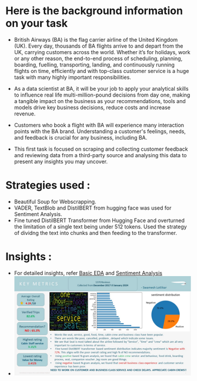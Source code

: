# Here is the background information on your task

* British Airways (BA) is the flag carrier airline of the United Kingdom (UK). Every day, thousands of BA flights arrive to and depart from the UK, carrying customers across the world. Whether it’s for holidays, work or any other reason, the end-to-end process of scheduling, planning, boarding, fuelling, transporting, landing, and continuously running flights on time, efficiently and with top-class customer service is a huge task with many highly important responsibilities.

* As a data scientist at BA, it will be your job to apply your analytical skills to influence real life multi-million-pound decisions from day one, making a tangible impact on the business as your recommendations, tools and models drive key business decisions, reduce costs and increase revenue.

* Customers who book a flight with BA will experience many interaction points with the BA brand. Understanding a customer's feelings, needs, and feedback is crucial for any business, including BA.

* This first task is focused on scraping and collecting customer feedback and reviewing data from a third-party source and analysing this data to present any insights you may uncover.

# Strategies used :
* Beautiful Soup for Webscrapping.
* VADER, TextBlob and DistilBERT from hugging face was used for Sentiment Analysis.
* Fine tuned DistilBERT Transformer from Hugging Face and overturned the limitation of a single text being under 512 tokens. Used the strategy of dividng the text into chunks and then feeding to the transformer.

# Insights :
* For detailed insights, refer [Basic EDA](https://github.com/Swam80/BritishAirways_Internship/blob/main/Task%201/Basic%20EDA.ipynb) and [Sentiment Analysis](https://github.com/Swam80/BritishAirways_Internship/blob/main/Task%201/Sentiment_Analysis.ipynb)
* ![](https://github.com/Swam80/BritishAirways_Internship/blob/main/Slide2.JPG)

